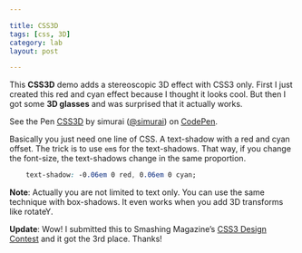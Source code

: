 ```yaml
---

title: CSS3D
tags: [css, 3D]
category: lab
layout: post

---
```


This __CSS3D__ demo adds a stereoscopic 3D effect with CSS3 only. First I just created this red and cyan effect because I thought it looks cool. But then I got some __3D glasses__ and was surprised that it actually works.

<p data-height="445" data-theme-id="3586" data-slug-hash="xaKmh" data-default-tab="result" class='codepen'>See the Pen <a href='http://codepen.io/simurai/pen/xaKmh'>CSS3D</a> by simurai (<a href='http://codepen.io/simurai'>@simurai</a>) on <a href='http://codepen.io'>CodePen</a>.</p>
<script async src="//codepen.io/assets/embed/ei.js"></script>

Basically you just need one line of CSS. A text-shadow with a red and cyan offset. The trick is to use `em`s for the text-shadows. That way, if you change the font-size, the text-shadows change in the same proportion.

```css
    text-shadow: -0.06em 0 red, 0.06em 0 cyan;
```

__Note__: Actually you are not limited to text only. You can use the same technique with box-shadows. It even works when you add 3D transforms like rotateY.

__Update__: Wow! I submitted this to Smashing Magazine’s [CSS3 Design Contest](http://www.smashingmagazine.com/2010/07/12/css3-design-contest-results/) and it got the 3rd place. Thanks!
